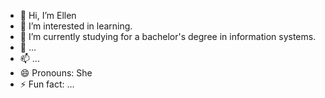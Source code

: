 - 👋 Hi, I’m Ellen
- 👀 I’m interested in learning.
- 🌱 I’m currently studying for a bachelor's degree in information systems.
- 💞️ ...
- 📫 ...
- 😄 Pronouns: She
- ⚡ Fun fact: ...

<!---
8llen/8llen is a ✨ special ✨ repository because its `README.md` (this file) appears on your GitHub profile.
You can click the Preview link to take a look at your changes.
--->
